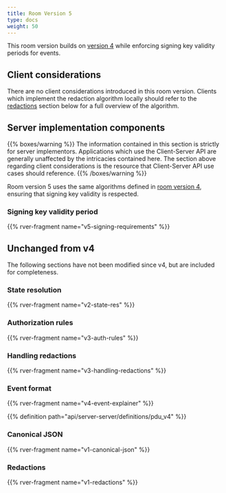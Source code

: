 ```yaml
---
title: Room Version 5
type: docs
weight: 50
---
```


This room version builds on [version 4](/rooms/v4) while enforcing signing
key validity periods for events.

## Client considerations

There are no client considerations introduced in this room version. Clients
which implement the redaction algorithm locally should refer to the
[redactions](#redactions) section below for a full overview of the algorithm.

## Server implementation components

{{% boxes/warning %}}
The information contained in this section is strictly for server
implementors. Applications which use the Client-Server API are generally
unaffected by the intricacies contained here. The section above
regarding client considerations is the resource that Client-Server API
use cases should reference.
{{% /boxes/warning %}}

Room version 5 uses the same algorithms defined in [room version
4](/rooms/v4), ensuring that signing key validity is respected.

### Signing key validity period

{{% rver-fragment name="v5-signing-requirements" %}}

## Unchanged from v4

The following sections have not been modified since v4, but are included for
completeness.

### State resolution

{{% rver-fragment name="v2-state-res" %}}

### Authorization rules

{{% rver-fragment name="v3-auth-rules" %}}

### Handling redactions

{{% rver-fragment name="v3-handling-redactions" %}}

### Event format

{{% rver-fragment name="v4-event-explainer" %}}

{{% definition path="api/server-server/definitions/pdu_v4" %}}

### Canonical JSON

{{% rver-fragment name="v1-canonical-json" %}}

### Redactions

{{% rver-fragment name="v1-redactions" %}}
